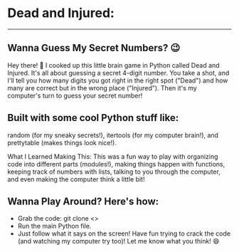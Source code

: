 # Dead and Injured:
----
 Wanna Guess My Secret Numbers? 😉
----
Hey there! 👋 I cooked up this little brain game in Python called Dead and Injured. It's all about guessing a secret 4-digit number. You take a shot, and I'll tell you how many digits you got right in the right spot ("Dead") and how many are correct but in the wrong place ("Injured"). Then it's my computer's turn to guess your secret number!

Built with some cool Python stuff like:
---
random (for my sneaky secrets!), itertools (for my computer brain!), and prettytable (makes things look nice!).

What I Learned Making This: This was a fun way to play with organizing code into different parts (modules!), making things happen with functions, keeping track of numbers with lists, talking to you through the computer, and even making the computer think a little bit!

Wanna Play Around? Here's how:
----
 * Grab the code: git clone <>
 * Run the main Python file.
 * Just follow what it says on the screen!
Have fun trying to crack the code (and watching my computer try too)! Let me know what you think! 😄
